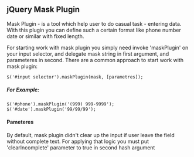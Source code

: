 <h2> jQuery Mask Plugin </h2>

<p>Mask Plugin - is a tool which help user to do casual task - entering data. With this plugin you can define such a certain format 
like phone number date or similar with fixed length.</p>

<p>For starting work with mask plugin you simply need invoke 'maskPlugin' on your input selector, and delegate mask string in
first argument, and parameteres in second. There are a common approach to start work with mask plugin:
<pre><code>$('#input selector').maskPlugin(mask, [parametres]);</code></pre>
</p>
<h5>For Example:</h5> 
<pre><code>$('#phone').maskPlugin('(999) 999-9999');
$('#date').maskPlugin('99/99/99');
</code></pre>
<h4> Pameteres</h4>

<p>By default, mask plugin didn't clear up the input if user leave the field without complete text. For applying that logic you 
must put 'clearIncomplete' parameter to true in second hash argument
</p>